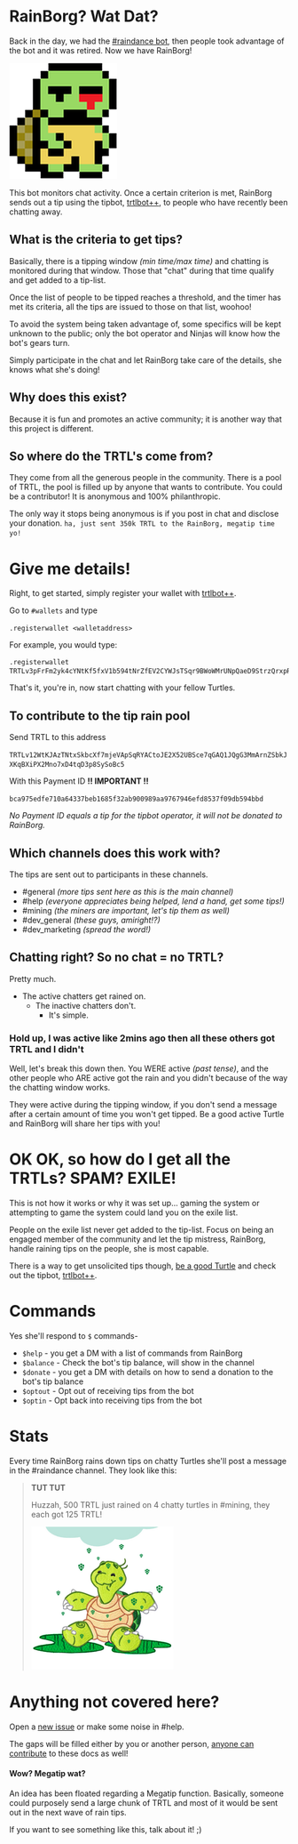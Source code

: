# RainBorg? Wat Dat?

Back in the day, we had the [#raindance bot](Participating-in-Raindance), then people took advantage of the bot and it was retired. Now we have RainBorg!

<img src="guides/images/rainborg/rainborg-avatar.png" width="194" height="208" alt="RainBorg Avatar" />

This bot monitors chat activity. Once a certain criterion is met, RainBorg sends out a tip using the tipbot, [trtlbot++](Using-trtlbot-plus-plus), to people who have recently been chatting away.

## What is the criteria to get tips?

Basically, there is a tipping window *(min time/max time)* and chatting is monitored during that window. Those that "chat" during that time qualify and get added to a tip-list. 

Once the list of people to be tipped reaches a threshold, and the timer has met its criteria, all the tips are issued to those on that list, woohoo!  

To avoid the system being taken advantage of, some specifics will be kept unknown to the public; only the bot operator and Ninjas will know how the bot's gears turn. 

Simply participate in the chat and let RainBorg take care of the details, she knows what she's doing!

## Why does this exist?

Because it is fun and promotes an active community; it is another way that this project is different.

## So where do the TRTL's come from?

They come from all the generous people in the community. There is a pool of TRTL, the pool is filled up by anyone that wants to contribute. You could be a contributor! It is anonymous and 100% philanthropic. 

The only way it stops being anonymous is if you post in chat and disclose your donation.   `ha, just sent 350k TRTL to the RainBorg, megatip time yo!`

# Give me details!

Right, to get started, simply register your wallet with [trtlbot++](Using-trtlbot-plus-plus#registering-your-wallet).

Go to `#wallets` and type

`.registerwallet <walletaddress>`

For example, you would type:

```
.registerwallet TRTLv3pFrFm2yk4cYNtKf5fxV1b594tNrZfEV2CYWJsTSqr9BWoWMrUNpQaeD9StrzQrxpRQKPCdd1FfvT6D6dAg4pY6iB7sqsG
```

That's it, you're in, now start chatting with your fellow Turtles.

## To contribute to the tip rain pool

Send TRTL to this address

`TRTLv12WtKJAzTNtxSkbcXf7mjeVApSqRYACtoJE2X52UBSce7qGAQ1JQgG3MmArnZSbkJXKqBXiPX2Mno7xD4tqD3p8SySoBc5`

With this Payment ID **!! IMPORTANT !!**

`bca975edfe710a64337beb1685f32ab900989aa9767946efd8537f09db594bbd`

_No Payment ID equals a tip for the tipbot operator, it will not be donated to RainBorg._

## Which channels does this work with?

The tips are sent out to participants in these channels.

- \#general *(more tips sent here as this is the main channel)*
- \#help *(everyone appreciates being helped, lend a hand, get some tips!)*
- \#mining *(the miners are important, let's tip them as well)*
- \#dev_general *(these guys, amiright!?)*
- \#dev_marketing *(spread the word!)*

## Chatting right? So no chat = no TRTL?

Pretty much.  

- The active chatters get rained on.  
  - The inactive chatters don't.  
    - It's simple.  

### Hold up, I was active like 2mins ago then all these others got TRTL and I didn't

Well, let's break this down then. You WERE active *(past tense)*, and the other people who ARE active got the rain and you didn't because of the way the chatting window works.  

They were active during the tipping window, if you don't send a message after a certain amount of time you won't get tipped. Be a good active Turtle and RainBorg will share her tips with you!

# OK OK, so how do I get all the TRTLs? SPAM? EXILE!

This is not how it works or why it was set up... gaming the system or attempting to game the system could land you on the exile list.  

People on the exile list never get added to the tip-list. Focus on being an engaged member of the community and let the tip mistress, RainBorg, handle raining tips on the people, she is most capable.  

There is a way to get unsolicited tips though, [be a good Turtle](https://medium.com/@turtlecoin/how-to-be-a-good-turtle-20a427028a18) and check out the tipbot, [trtlbot++](Using-trtlbot-plus-plus).

# Commands  

Yes she'll respond to `$` commands-

- `$help` - you get a DM with a list of commands from RainBorg
- `$balance` - Check the bot's tip balance, will show in the channel
- `$donate` - you get a DM with details on how to send a donation to the bot's tip balance
- `$optout` - Opt out of receiving tips from the bot
- `$optin` - Opt back into receiving tips from the bot

# Stats

Every time RainBorg rains down tips on chatty Turtles she'll post a message in the #raindance channel.
They look like this:

<blockquote>
<strong>TUT TUT</strong>
<p>Huzzah, 500 TRTL just rained on 4 chatty turtles in #mining, they each got 125 TRTL!</p>
  <img src="guides/images/rainborg/rainborg-rain.png" alt="turtle in the rain" />

</blockquote>

# Anything not covered here?

Open a [new issue](https://github.com/turtlecoin/meta/issues/new?title=RainBorg+Question) or make some noise in #help.

The gaps will be filled either by you or another person, [anyone can contribute](https://github.com/turtlecoin/turtlecoin-wiki) to these docs as well!

#### Wow? Megatip wat?

An idea has been floated regarding a Megatip function. Basically, someone could purposely send a large chunk of TRTL and most of it would be sent out in the next wave of rain tips. 

If you want to see something like this, talk about it! ;)
